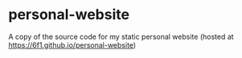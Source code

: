 # personal-website
A copy of the source code for my static personal website (hosted at https://6f1.github.io/personal-website)
